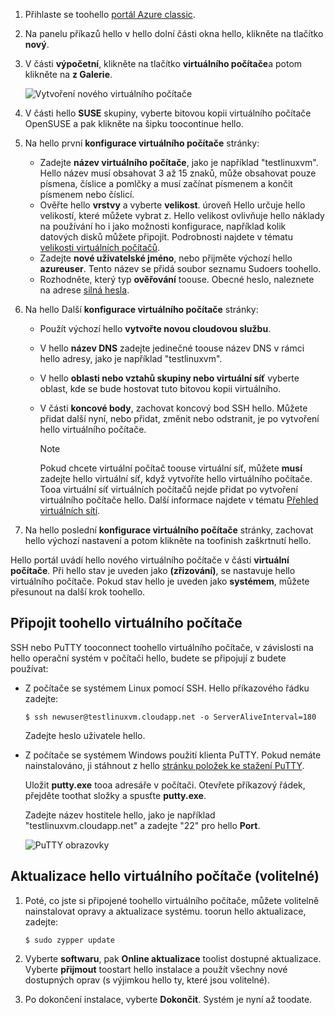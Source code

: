 1. Přihlaste se toohello [portál Azure classic](http://manage.windowsazure.com).  
2. Na panelu příkazů hello v hello dolní části okna hello, klikněte na tlačítko **nový**.
3. V části **výpočetní**, klikněte na tlačítko **virtuálního počítače**a potom klikněte na **z Galerie**.
   
    ![Vytvoření nového virtuálního počítače][Image1]
4. V části hello **SUSE** skupiny, vyberte bitovou kopii virtuálního počítače OpenSUSE a pak klikněte na šipku toocontinue hello.
5. Na hello první **konfigurace virtuálního počítače** stránky:
   
   * Zadejte **název virtuálního počítače**, jako je například "testlinuxvm". Hello název musí obsahovat 3 až 15 znaků, může obsahovat pouze písmena, číslice a pomlčky a musí začínat písmenem a končit písmenem nebo číslicí.
   * Ověřte hello **vrstvy** a vyberte **velikost**. úroveň Hello určuje hello velikostí, které můžete vybrat z. Hello velikost ovlivňuje hello náklady na používání ho i jako možnosti konfigurace, například kolik datových disků můžete připojit. Podrobnosti najdete v tématu [velikosti virtuálních počítačů](../articles/virtual-machines/linux/sizes.md?toc=%2fazure%2fvirtual-machines%2flinux%2ftoc.json).
   * Zadejte **nové uživatelské jméno**, nebo přijměte výchozí hello **azureuser**. Tento název se přidá soubor seznamu Sudoers toohello.
   * Rozhodněte, který typ **ověřování** toouse. Obecné heslo, naleznete na adrese [silná hesla](http://msdn.microsoft.com/library/ms161962.aspx).
6. Na hello Další **konfigurace virtuálního počítače** stránky:
   
   * Použít výchozí hello **vytvořte novou cloudovou službu**.
   * V hello **název DNS** zadejte jedinečné toouse název DNS v rámci hello adresy, jako je například "testlinuxvm".
   * V hello **oblasti nebo vztahů skupiny nebo virtuální síť** vyberte oblast, kde se bude hostovat tuto bitovou kopii virtuálního.
   * V části **koncové body**, zachovat koncový bod SSH hello. Můžete přidat další nyní, nebo přidat, změnit nebo odstranit, je po vytvoření hello virtuálního počítače.
     
     > [!NOTE]
     > Pokud chcete virtuální počítač toouse virtuální síť, můžete **musí** zadejte hello virtuální síť, když vytvoříte hello virtuálního počítače. Tooa virtuální síť virtuálních počítačů nejde přidat po vytvoření virtuálního počítače hello. Další informace najdete v tématu [Přehled virtuálních sítí](../articles/virtual-network/virtual-networks-overview.md).
     > 
     > 
7. Na hello poslední **konfigurace virtuálního počítače** stránky, zachovat hello výchozí nastavení a potom klikněte na toofinish zaškrtnutí hello.

Hello portál uvádí hello nového virtuálního počítače v části **virtuální počítače**. Při hello stav je uveden jako **(zřizování)**, se nastavuje hello virtuálního počítače. Pokud stav hello je uveden jako **systémem**, můžete přesunout na další krok toohello.

## <a name="connect-toohello-virtual-machine"></a>Připojit toohello virtuálního počítače
SSH nebo PuTTY tooconnect toohello virtuálního počítače, v závislosti na hello operační systém v počítači hello, budete se připojují z budete používat:

* Z počítače se systémem Linux pomocí SSH. Hello příkazového řádku zadejte:
  
    `$ ssh newuser@testlinuxvm.cloudapp.net -o ServerAliveInterval=180`
  
    Zadejte heslo uživatele hello.
* Z počítače se systémem Windows použití klienta PuTTY. Pokud nemáte nainstalováno, ji stáhnout z hello [stránku položek ke stažení PuTTY][PuTTYDownload].
  
    Uložit **putty.exe** tooa adresáře v počítači. Otevřete příkazový řádek, přejděte toothat složky a spusťte **putty.exe**.
  
    Zadejte název hostitele hello, jako je například "testlinuxvm.cloudapp.net" a zadejte "22" pro hello **Port**.
  
    ![PuTTY obrazovky][Image6]  

## <a name="update-hello-virtual-machine-optional"></a>Aktualizace hello virtuálního počítače (volitelné)
1. Poté, co jste si připojené toohello virtuálního počítače, můžete volitelně nainstalovat opravy a aktualizace systému. toorun hello aktualizace, zadejte:
   
    `$ sudo zypper update`
2. Vyberte **softwaru**, pak **Online aktualizace** toolist dostupné aktualizace. Vyberte **přijmout** toostart hello instalace a použít všechny nové dostupných oprav (s výjimkou hello ty, které jsou volitelné).
3. Po dokončení instalace, vyberte **Dokončit**.  Systém je nyní až toodate.

[PuTTYDownload]: http://www.puttyssh.org/download.html

[Image1]: ./media/create-and-configure-opensuse-vm-in-portal/CreateVM.png

[Image6]: ./media/create-and-configure-opensuse-vm-in-portal/putty.png
